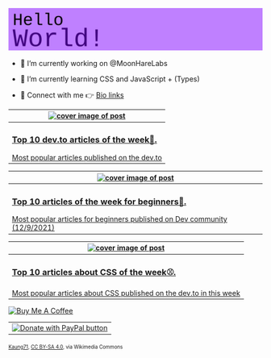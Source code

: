 [![Hello World!](https://github.com/ksenginew/ksenginew/raw/main/header.svg)](#nolink)

- 🔭 I’m currently working on @MoonHareLabs  

- 🌱 I’m currently learning CSS and JavaScript + (Types)    

- 💌 Connect with me 👉 [Bio links](https://ksengine.bio.link)

<!-- blog  posts start -->
<a href="https://dev.to/ksengine/top-10-devto-articles-of-the-week-3ejk">
<table>
<thead>
<tr>
<th>
<img src="https://res.cloudinary.com/practicaldev/image/fetch/s--AMTs_bjn--/c_imagga_scale,f_auto,fl_progressive,h_420,q_auto,w_1000/https://images.unsplash.com/photo-1592609931095-54a2168ae893%3Fcrop%3Dentropy%26cs%3Dtinysrgb%26fit%3Dmax%26fm%3Djpg%26ixid%3DMnwxfDB8MXxyYW5kb218MHx8Y29kaW5nfHx8fHx8MTYzOTM5NTQ2OQ%26ixlib%3Drb-1.2.1%26q%3D80%26utm_campaign%3Dapi-credit%26utm_medium%3Dreferral%26utm_source%3Dunsplash_source%26w%3D1080" alt="cover image of post" width="500px" height="auto"/>
</th>
</tr>
</thead>
<tbody>
<tr>
<td>
<h3>Top 10 dev.to articles of the week🏁.</h3>
Most popular articles published on the dev.to
</td>
</tr>
</tbody>
</table>
</a>



<a href="https://dev.to/ksengine/top-10-articles-of-the-week-for-beginners-ocn">
<table>
<thead>
<tr>
<th>
<img src="https://res.cloudinary.com/practicaldev/image/fetch/s--WrGksbbS--/c_imagga_scale,f_auto,fl_progressive,h_420,q_auto,w_1000/https://images.unsplash.com/photo-1470790376778-a9fbc86d70e2" alt="cover image of post" width="500px" height="auto"/>
</th>
</tr>
</thead>
<tbody>
<tr>
<td>
<h3>Top 10 articles of the week for beginners🐩.</h3>
Most popular articles for beginners published on Dev community (12/9/2021)
</td>
</tr>
</tbody>
</table>
</a>



<a href="https://dev.to/ksengine/top-10-articles-about-css-of-the-week-44pa">
<table>
<thead>
<tr>
<th>
<img src="https://res.cloudinary.com/practicaldev/image/fetch/s--LRAivqp2--/c_imagga_scale,f_auto,fl_progressive,h_420,q_auto,w_1000/https://images.unsplash.com/photo-1463438690606-f6778b8c1d10%3Fcrop%3Dentropy%26cs%3Dtinysrgb%26fit%3Dmax%26fm%3Djpg%26ixid%3DMnwxfDB8MXxyYW5kb218MHx8Y29sb3JzfHx8fHx8MTYzODk2MzM2Mg%26ixlib%3Drb-1.2.1%26q%3D80%26utm_campaign%3Dapi-credit%26utm_medium%3Dreferral%26utm_source%3Dunsplash_source%26w%3D1080" alt="cover image of post" width="500px" height="auto"/>
</th>
</tr>
</thead>
<tbody>
<tr>
<td>
<h3>Top 10 articles about CSS of the week⚾.</h3>
Most popular articles about CSS published on the dev.to in this week
</td>
</tr>
</tbody>
</table>
</a>
<!-- blog  posts end -->

<a href="https://www.buymeacoffee.com/ksengine">
  <img src="https://cdn.buymeacoffee.com/buttons/v2/default-yellow.png" alt="Buy Me A Coffee" width="200px" height="auto"/>
</a>

<a href="https://www.paypal.com/donate/?hosted_button_id=J9U7ZZGKXEZ8C" title="PayPal - The safer, easier way to pay online!">
  <table>
    <tr>
      <td>
        <img alt="Donate with PayPal button" src="https://upload.wikimedia.org/wikipedia/commons/a/a8/Paypal_Servise.jpg" width="100px" height="auto"/>
      </td>
    </tr>
  </table>
</a>

<sup><sub>
<a href="https://commons.wikimedia.org/wiki/File:Paypal_Servise.jpg">Kaung71</a>, <a href="https://creativecommons.org/licenses/by-sa/4.0">CC BY-SA 4.0</a>, via Wikimedia Commons
</sub></sup>
  
